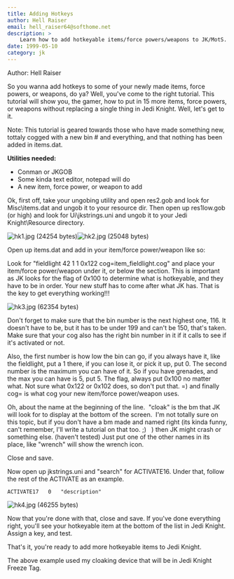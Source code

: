 ```yaml
---
title: Adding Hotkeys
author: Hell Raiser
email: hell_raiser64@softhome.net
description: >
    Learn how to add hotkeyable items/force powers/weapons to JK/MotS.
date: 1999-05-10
category: jk
---
```


Author: Hell Raiser  
  

So you wanna add hotkeys to some of your newly made items, force powers,
or weapons, do ya? Well, you've come to the right tutorial. This
tutorial will show you, the gamer, how to put in 15 more items, force
powers, or weapons without replacing a single thing in Jedi Knight.
Well, let's get to it.

Note: This tutorial is geared towards those who have made something new,
tottaly cogged with a new bin \# and everything, and that nothing has
been added in items.dat.

**Utilities needed:**

  - Conman or JKGOB
  - Some kinda text editor, notepad will do
  - A new item, force power, or weapon to add

Ok, first off, take your ungobing utility and open res2.gob and look for
Misc\\items.dat and ungob it to your resource dir. Then open up
res1low.gob (or high) and look for Ui\\jkstrings.uni and ungob it to
your Jedi Knight\\Resource directory.

![hk1.jpg (24254 bytes)](hk1.jpg)![hk2.jpg (25048 bytes)](hk2.jpg)

Open up items.dat and add in your item/force power/weapon like so:

Look for "fieldlight 42 1 1 0x122 cog=item\_fieldlight.cog" and place
your item/force power/weapon under it, or below the section. This is
important as JK looks for the flag of 0x100 to determine what is
hotkeyable, and they have to be in order. Your new stuff has to come
after what JK has. That is the key to get everything working\!\!\!

![hk3.jpg (62354 bytes)](hk3.jpg)

Don't forget to make sure that the bin number is the next highest one,
116. It doesn't have to be, but it has to be under 199 and can't be 150,
that's taken. Make sure that your cog also has the right bin number in
it if it calls to see if it's activated or not.

Also, the first number is how low the bin can go, if you always have it,
like the fieldlight, put a 1 there, if you can lose it, or pick it up,
put 0. The second number is the maximum you can have of it. So if you
have grenades, and the max you can have is 5, put 5. The flag, always
put 0x100 no matter what. Not sure what 0x122 or 0x102 does, so don't
put that. =) and finally cog= is what cog your new item/force
power/weapon uses.

Oh, about the name at the beginning of the line.  "cloak" is the bm that
JK will look for to display at the bottom of the screen.  I'm not
totally sure on this topic, but if you don't have a bm made and named
right (its kinda funny, can't remember, I'll write a tutorial on that
too. ;)   ) then JK might crash or something else. (haven't tested) Just
put one of the other names in its place, like "wrench" will show the
wrench icon.

Close and save.

Now open up jkstrings.uni and "search" for ACTIVATE16. Under that,
follow the rest of the ACTIVATE as an example.

    ACTIVATE17   0   "description"

![hk4.jpg (46255 bytes)](hk4.jpg)

Now that you're done with that, close and save. If you've done
everything right, you'll see your hotkeyable item at the bottom of the
list in Jedi Knight. Assign a key, and test.

That's it, you're ready to add more hotkeyable items to Jedi Knight.

The above example used my cloaking device that will be in Jedi Knight
Freeze Tag.
